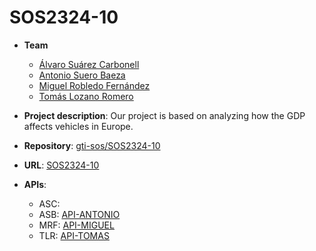 # SOS2324-10

- **Team**
  - [Álvaro Suárez Carbonell](https://github.com/suarovski)
  - [Antonio Suero Baeza](https://github.com/antsuebae)
  - [Miguel Robledo Fernández](https://github.com/g3nesis333)
  - [Tomás Lozano Romero](https://github.com/TmsLzn)

- **Project description**: Our project is based on analyzing how the GDP affects vehicles in Europe.

- **Repository**: [gti-sos/SOS2324-10](https://github.com/gti-sos/SOS2324-10)

- **URL**: [SOS2324-10](http://sos2324-10.appspot.com)

-  **APIs**:
    - ASC: 
    - ASB: [API-ANTONIO](http://sos2324-10.appspot.com/api/v1/cars-by-motor/docs)
    - MRF: [API-MIGUEL](http://sos2324-10.appspot.com/api/v1/gdp-growth-rates/docs)
    - TLR: [API-TOMAS](https://sos2324-10.appspot.com/api/v1/vehicles-stock/docs)
